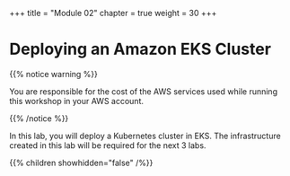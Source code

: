 +++
title = "Module 02"
chapter = true
weight = 30
+++

# Deploying an Amazon EKS Cluster

{{% notice warning %}}<p> You are responsible for the cost of the AWS services used while running this workshop in your AWS account.</p> {{% /notice %}}

In this lab, you will deploy a Kubernetes cluster in EKS. The infrastructure created in this lab will be required for the next 3 labs.

{{% children showhidden="false" /%}}
